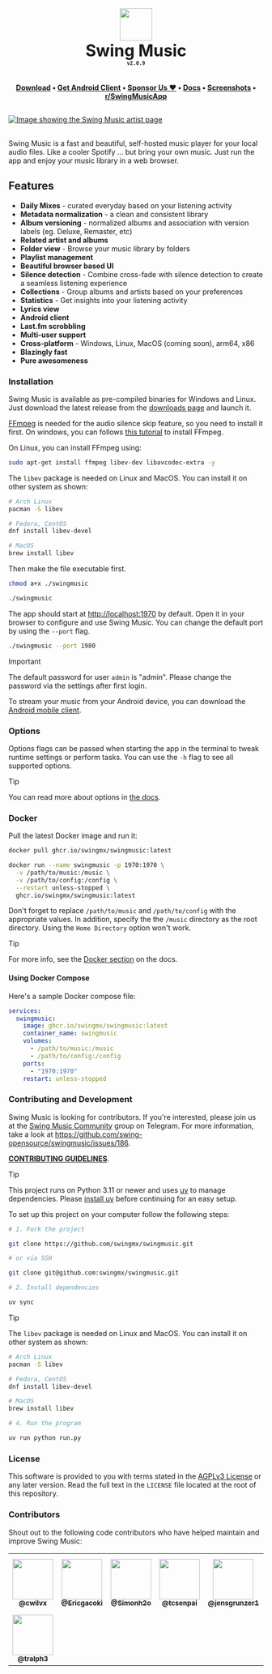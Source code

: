<div align="center" style="display: flex; justify-content: center; align-items: center;">
  <img class="lo" src='.github/images/logo-fill.light.svg' style="height: 4rem">
</div>
<div align="center" style="font-size: 2rem"><b>Swing Music</b></div>

<div align="center"><b><sub><code>v2.0.9</code></sub></b></div>
 
**<div align="center" style="padding-top: 1.25rem">[Download](https://swingmx.com/downloads) • [Get Android Client](https://github.com/swingmx/android) •  <a href="https://github.com/sponsors/swingmx" target="_blank">Sponsor Us ❤️</a> • [Docs](https://swingmx.com/guide/introduction.html) • [Screenshots](https://swingmx.com) • [r/SwingMusicApp](https://www.reddit.com/r/SwingMusicApp)</div>**

##

[![Image showing the Swing Music artist page](.github/images/artist.webp)](https://raw.githubusercontent.com/swing-opensource/swingmusic/master/.github/images/artist.webp)

##

Swing Music is a fast and beautiful, self-hosted music player for your local audio files. Like a cooler Spotify ... but bring your own music. Just run the app and enjoy your music library in a web browser.

## Features

- **Daily Mixes** - curated everyday based on your listening activity
- **Metadata normalization** - a clean and consistent library
- **Album versioning** - normalized albums and association with version labels (eg. Deluxe, Remaster, etc)
- **Related artist and albums**
- **Folder view** - Browse your music library by folders
- **Playlist management**
- **Beautiful browser based UI**
- **Silence detection** - Combine cross-fade with silence detection to create a seamless listening experience
- **Collections** - Group albums and artists based on your preferences
- **Statistics** - Get insights into your listening activity
- **Lyrics view**
- **Android client**
- **Last.fm scrobbling**
- **Multi-user support**
- **Cross-platform** - Windows, Linux, MacOS (coming soon), arm64, x86
- **Blazingly fast**
- **Pure awesomeness**

### Installation

Swing Music is available as pre-compiled binaries for Windows and Linux. Just download the latest release from the [downloads page](https://swingmusic.vercel.app/downloads) and launch it.

[FFmpeg](https://ffmpeg.org/) is needed for the audio silence skip feature, so you need to install it first. On windows, you can follows [this tutorial](https://phoenixnap.com/kb/ffmpeg-windows) to install FFmpeg.

On Linux, you can install FFmpeg using:

```sh
sudo apt-get install ffmpeg libev-dev libavcodec-extra -y
```

The `libev` package is needed on Linux and MacOS. You can install it on other system as shown:

```sh
# Arch Linux
pacman -S libev

# Fedora, CentOS
dnf install libev-devel

# MacOS
brew install libev
```

Then make the file executable first.

```bash
chmod a+x ./swingmusic

./swingmusic
```

The app should start at <http://localhost:1970> by default. Open it in your browser to configure and use Swing Music. You can change the default port by using the `--port` flag.

```sh
./swingmusic --port 1980
```

> [!IMPORTANT]
> The default password for user `admin` is "admin". Please change the password via the settings after first login.

To stream your music from your Android device, you can download the [Android mobile client](https://github.com/swingmx/android).

### Options

Options flags can be passed when starting the app in the terminal to tweak runtime settings or perform tasks. You can use the `-h` flag to see all supported options.

> [!TIP]
> You can read more about options in [the docs](https://swingmusic.vercel.app/guide/getting-started.html#options).

### Docker

Pull the latest Docker image and run it:

```sh
docker pull ghcr.io/swingmx/swingmusic:latest
```

```sh
docker run --name swingmusic -p 1970:1970 \
  -v /path/to/music:/music \
  -v /path/to/config:/config \
  --restart unless-stopped \
  ghcr.io/swingmx/swingmusic:latest
```

Don't forget to replace `/path/to/music` and `/path/to/config` with the appropriate values. In addition, specify the the `/music` directory as the root directory. Using the `Home Directory` option won't work.

> [!TIP]
> For more info, see the [Docker section](https://swingmusic.vercel.app/guide/getting-started.html#docker) on the docs.

#### Using Docker Compose

Here's a sample Docker compose file:

```yaml
services:
  swingmusic:
    image: ghcr.io/swingmx/swingmusic:latest
    container_name: swingmusic
    volumes:
      - /path/to/music:/music
      - /path/to/config:/config
    ports:
      - "1970:1970"
    restart: unless-stopped
```

### Contributing and Development

Swing Music is looking for contributors. If you're interested, please join us at the [Swing Music Community](https://t.me/+9n61PFcgKhozZDE0) group on Telegram. For more information, take a look at https://github.com/swing-opensource/swingmusic/issues/186.

[**CONTRIBUTING GUIDELINES**](.github/contributing.md).

> [!TIP]
> This project runs on Python 3.11 or newer and uses [uv](https://docs.astral.sh/uv) to manage dependencies. Please [install uv](https://docs.astral.sh/uv/getting-started/installation/) before continuing for an easy setup.

To set up this project on your computer follow the following steps:

```sh
# 1. Fork the project

git clone https://github.com/swingmx/swingmusic.git

# or via SSH

git clone git@github.com:swingmx/swingmusic.git
```

```sh
# 2. Install dependencies

uv sync
```

> [!TIP]
> The `libev` package is needed on Linux and MacOS. You can install it on other system as shown:
> 
> ```sh
> # Arch Linux
> pacman -S libev
> 
> # Fedora, CentOS
> dnf install libev-devel
> 
> # MacOS
> brew install libev
> ```

```sh
# 4. Run the program

uv run python run.py
```

### License

This software is provided to you with terms stated in the [AGPLv3 License](https://github.com/swingmx/swingmusic/blob/master/LICENSE) or any later version. Read the full text in the `LICENSE` file located at the root of this repository.

### Contributors

Shout out to the following code contributors who have helped maintain and improve Swing Music:

<div align="left">
  <table>
    <tr>
      <td align="center">
        <a href="https://github.com/cwilvx">
          <img src="https://github.com/cwilvx.png" width="80px;"/>
          <br />
          <sub><b>@cwilvx</b></sub>
        </a>
      </td>
      <td align="center">
        <a href="https://github.com/Ericgacoki">
          <img src="https://github.com/Ericgacoki.png" width="80px;" alt=""/>
          <br />
          <sub><b>@Ericgacoki</b></sub>
        </a>
      </td>
      <td align="center">
        <a href="https://github.com/Simonh2o">
          <img src="https://github.com/Simonh2o.png" width="80px;"/>
          <br />
          <sub><b>@Simonh2o</b></sub>
        </a>
      </td>
      <td align="center">
        <a href="https://github.com/tcsenpai">
          <img src="https://github.com/tcsenpai.png" width="80px;"/>
          <br />
          <sub><b>@tcsenpai</b></sub>
        </a>
      </td>
      <td align="center">
        <a href="https://github.com/jensgrunzer1">
          <img src="https://github.com/jensgrunzer1.png" width="80px;"/>
          <br />
          <sub><b>@jensgrunzer1</b></sub>
        </a>
      </td>
      <td align="center">
        <a href="https://github.com/Type-Delta">
          <img src="https://github.com/Type-Delta.png" width="80px;" alt=""/>
          <br />
          <sub><b>@Type-Delta</b></sub>
        </a>
      </td>
     <td align="center">
        <a href="https://github.com/MarcOrfilaCarreras">
          <img src="https://github.com/MarcOrfilaCarreras.png" width="80px;" alt=""/>
          <br />
          <sub><b>@MarcOrfilaCarreras</b></sub>
        </a>
      </td>
    </tr>
    <tr>
    <td align="center">
      <a href="https://github.com/tralph3">
        <img src="https://github.com/tralph3.png" width="80px;" alt=""/>
        <br />
          <sub><b>@tralph3</b></sub>
        </a>
      </td>
    </tr>
  </table>
</div>
